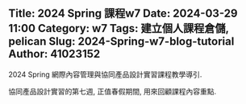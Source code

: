 Title: 2024 Spring 課程w7
Date: 2024-03-29 11:00
Category: w7
Tags: 建立個人課程倉儲, pelican
Slug: 2024-Spring-w7-blog-tutorial
Author: 41023152
---

2024 Spring 網際內容管理與協同產品設計實習課程教學導引.

<!-- PELICAN_END_SUMMARY -->

協同產品設計實習的第七週, 正值春假期間, 用來回顧課程內容重點.